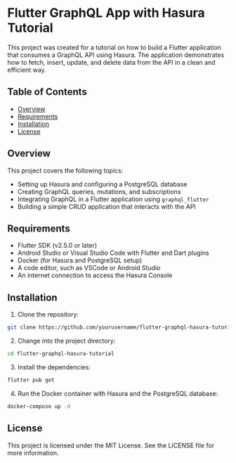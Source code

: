 # Flutter GraphQL App with Hasura Tutorial

This project was created for a tutorial on how to build a Flutter application that consumes a GraphQL API using Hasura. The application demonstrates how to fetch, insert, update, and delete data from the API in a clean and efficient way.

## Table of Contents

- [Overview](#overview)
- [Requirements](#requirements)
- [Installation](#installation)
- [License](#license)

## Overview

This project covers the following topics:

- Setting up Hasura and configuring a PostgreSQL database
- Creating GraphQL queries, mutations, and subscriptions
- Integrating GraphQL in a Flutter application using `graphql_flutter`
- Building a simple CRUD application that interacts with the API

## Requirements

- Flutter SDK (v2.5.0 or later)
- Android Studio or Visual Studio Code with Flutter and Dart plugins
- Docker (for Hasura and PostgreSQL setup)
- A code editor, such as VSCode or Android Studio
- An internet connection to access the Hasura Console

## Installation

1. Clone the repository:

```bash
git clone https://github.com/yourusername/flutter-graphql-hasura-tutorial.git
```

2. Change into the project directory:

```bash
cd flutter-graphql-hasura-tutorial
```

3. Install the dependencies:

```bash
flutter pub get
```

4. Run the Docker container with Hasura and the PostgreSQL database:

```bash
docker-compose up -d
```

## License

This project is licensed under the MIT License. See the LICENSE file for more information.